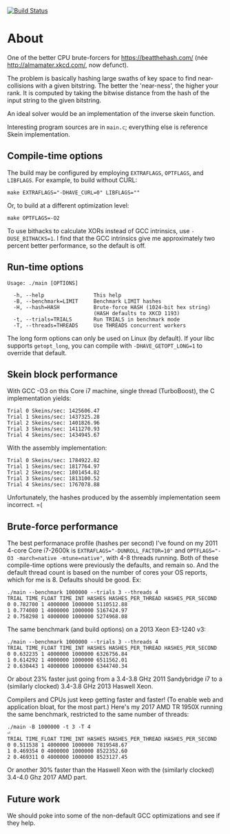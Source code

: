 [![Build Status](https://travis-ci.org/cemeyer/xkcd-skein-brute.png?branch=master)](https://travis-ci.org/cemeyer/xkcd-skein-brute)

About
=====

One of the better CPU brute-forcers for https://beatthehash.com/ (née
http://almamater.xkcd.com/, now defunct).

The problem is basically hashing large swaths of key space to find
near-collisions with a given bitstring. The better the 'near-ness', the higher
your rank. It is computed by taking the bitwise distance from the hash of the
input string to the given bitstring.

An ideal solver would be an implementation of the inverse skein function.

Interesting program sources are in `main.c`; everything else is reference
Skein implementation.

Compile-time options
--------------------

The build may be configured by employing `EXTRAFLAGS`, `OPTFLAGS`, and
`LIBFLAGS`. For example, to build without CURL:

    make EXTRAFLAGS="-DHAVE_CURL=0" LIBFLAGS=""

Or, to build at a different optimization level:

    make OPTFLAGS=-O2

To use bithacks to calculate XORs instead of GCC intrinsics, use
`-DUSE_BITHACKS=1`. I find that the GCC intrinsics give me approximately two
percent better performance, so the default is off.

Run-time options
----------------

    Usage: ./main [OPTIONS]
    
      -h, --help                This help
      -B, --benchmark=LIMIT     Benchmark LIMIT hashes
      -H, --hash=HASH           Brute-force HASH (1024-bit hex string)
                                (HASH defaults to XKCD 1193)
      -t, --trials=TRIALS       Run TRIALS in benchmark mode
      -T, --threads=THREADS     Use THREADS concurrent workers

The long form options can only be used on Linux (by default).  If your
libc supports `getopt_long`, you can compile with `-DHAVE_GETOPT_LONG=1`
to override that default.

Skein block performance
-----------------------

With GCC -O3 on this Core i7 machine, single thread (TurboBoost), the C
implementation yields:

    Trial 0 Skeins/sec: 1425606.47
    Trial 1 Skeins/sec: 1437325.28
    Trial 2 Skeins/sec: 1401826.96
    Trial 3 Skeins/sec: 1411270.93
    Trial 4 Skeins/sec: 1434945.67

With the assembly implementation:

    Trial 0 Skeins/sec: 1784922.82
    Trial 1 Skeins/sec: 1817764.97
    Trial 2 Skeins/sec: 1801454.82
    Trial 3 Skeins/sec: 1813100.52
    Trial 4 Skeins/sec: 1767078.88

Unfortunately, the hashes produced by the assembly implementation seem
incorrect. =(

Brute-force performance
-----------------------

The best performanace profile (hashes per second) I've found on my 2011 4-core
Core i7-2600k is `EXTRAFLAGS="-DUNROLL_FACTOR=10"` and `OPTFLAGS="-O3
-march=native -mtune=native"`, with 4-8 threads running. Both of these
compile-time options were previously the defaults, and remain so. And the
default thread count is based on the number of cores your OS reports, which for
me is 8. Defaults should be good. Ex:

    ./main --benchmark 1000000 --trials 3 --threads 4
    TRIAL TIME_FLOAT TIME_INT HASHES HASHES_PER_THREAD HASHES_PER_SECOND
    0 0.782700 1 4000000 1000000 5110512.88
    1 0.774080 1 4000000 1000000 5167424.97
    2 0.758298 1 4000000 1000000 5274968.08

The same benchmark (and build options) on a 2013 Xeon E3-1240 v3:

    ./main --benchmark 1000000 --trials 3 --threads 4
    TRIAL TIME_FLOAT TIME_INT HASHES HASHES_PER_THREAD HASHES_PER_SECOND
    0 0.632235 1 4000000 1000000 6326756.84
    1 0.614292 1 4000000 1000000 6511562.01
    2 0.630443 1 4000000 1000000 6344740.34

Or about 23% faster just going from a 3.4-3.8 GHz 2011 Sandybridge i7 to
a (similarly clocked) 3.4-3.8 GHz 2013 Haswell Xeon.

Compilers and CPUs just keep getting faster and faster!  (To enable web and
application bloat, for the most part.)  Here's my 2017 AMD TR 1950X running
the same benchmark, restricted to the same number of threads:

    ./main -B 1000000 -t 3 -T 4                                                                             ⏎
    TRIAL TIME_FLOAT TIME_INT HASHES HASHES_PER_THREAD HASHES_PER_SECOND
    0 0.511538 1 4000000 1000000 7819548.67
    1 0.469354 0 4000000 1000000 8522352.60
    2 0.469311 0 4000000 1000000 8523127.45

Or another 30% faster than the Haswell Xeon with the (similarly clocked) 3.4-4.0
Ghz 2017 AMD part.

Future work
-----------

We should poke into some of the non-default GCC optimizations and see if they
help.
